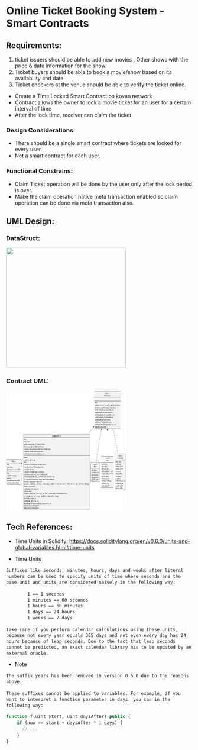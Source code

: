 # Online Ticket Booking System -Smart Contracts

## Requirements:

1. ticket issuers should be able to add new movies , Other shows with the price & date information for the show.
2. Ticket buyers should be able to book a movie/show based on its availability and date.
3. Ticket checkers at the venue should be able to verify the ticket online.

- Create a Time Locked Smart Contract on kovan network
- Contract allows the owner to lock a movie ticket for an user for a certain interval of time
- After the lock time, receiver can claim the ticket.

### Design Considerations:

- There should be a single smart contract where tickets are locked for every user
- Not a smart contract for each user.

### Functional Constrains:
- Claim Ticket operation will be done by the user only after the lock period is over.
- Make the claim operation native meta transaction enabled so claim operation can be done via meta transaction also.


## UML Design:

### DataStruct:

<img src="images/SmartContract_TicketBooking_DataStruct_UML.jpg" width="324" height="324">

### Contract UML:

<img src="images/SmartContract_TicketBooking_UML.png" width="324" height="324">


## Tech References:

- Time Units in Solidity: https://docs.soliditylang.org/en/v0.6.0/units-and-global-variables.html#time-units

- Time Units

```
Suffixes like seconds, minutes, hours, days and weeks after literal numbers can be used to specify units of time where seconds are the base unit and units are considered naively in the following way:

        1 == 1 seconds
        1 minutes == 60 seconds
        1 hours == 60 minutes
        1 days == 24 hours
        1 weeks == 7 days

Take care if you perform calendar calculations using these units, because not every year equals 365 days and not even every day has 24 hours because of leap seconds. Due to the fact that leap seconds cannot be predicted, an exact calendar library has to be updated by an external oracle.
```

- Note

```
The suffix years has been removed in version 0.5.0 due to the reasons above.

These suffixes cannot be applied to variables. For example, if you want to interpret a function parameter in days, you can in the following way:
```

```js
function f(uint start, uint daysAfter) public {
    if (now >= start + daysAfter * 1 days) {
      // ...
    }
}
```
